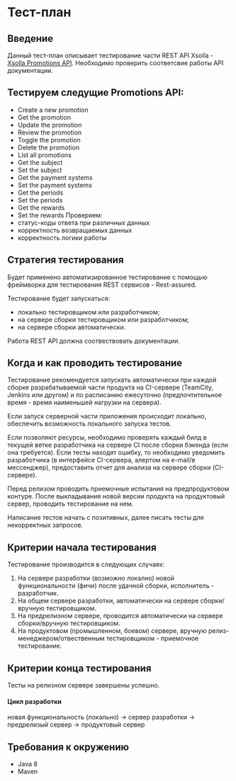 # Тест-план

## Введение

Данный тест-план описывает тестирование части REST API Xsolla -
[Xsolla Promotions API](http://developers.xsolla.com/api.html#promotions).
Необходимо проверить соответсвие работы API документации.

## Тестируем следущие Promotions API:
- Create a new promotion
- Get the promotion
- Update the promotion
- Review the promotion
- Toggle the promotion
- Delete the promotion
- List all promotions
- Get the subject
- Set the subject
- Get the payment systems
- Set the payment systems
- Get the periods
- Set the periods
- Get the rewards
- Set the rewards
Проверяем:
- статус-коды ответа при различных данных
- корректность возвращаемых данных
- корректность логики работы

## Стратегия тестирования

Будет применено автоматизированное тестирование с помощью фреймворка для
тестирования REST сервисов - Rest-assured.

Тестирование будет запускаться:
 - локально тестировщиком или разработчиком;
 - на сервере сборки тестировщиком или разработчиком;
 - на сервере сборки автоматически.

Работа REST API должна соотвествовать документации.

## Когда и как проводить тестирование

Тестирование рекомендуется запускать автоматически при каждой сборке
разрабатываемой части продукта на CI-сервере (TeamCity, Jenkins или
другом) и по расписанию ежесуточно (предпочтительное время - время
наименьшей нагрузки на сервера).

Если запуск серверной части приложения происходит локально, обеспечить
возможность локального запуска тестов.

Если позволяют ресурсы, необходимо проверять каждый билд в текущей ветке
разработчика на сервере CI после сборки бэкенда (если она требуется).
Если тесты находят ошибку, то необходимо уведомить разработчика
(в интерфейсе CI-сервера, алертом на e-mail/в мессенджер), предоставить
отчет для анализа на сервере сборки (CI-сервере).

Перед релизом проводить приемочные испытания на предпродуктовом контуре.
После выкладывания новой версии продукта на продуктовый сервер,
проводить тестирование на нем.

Написание тестов начать с позитивных, далее писать тесты для
некорректных запросов.

## Критерии начала тестирования

Тестирование производится в следующих случаях:

1. На сервере разработки (возможно локално) новой функциональности (фичи) после удачной сборки, исполнитель - разработчик.
2. На общем сервере разработки, автоматически на сервере сборки/вручную тестировщиком.
3. На предрелизном сервере, проводится автоматически на сервере сборки/вручную тестировщиком.
4. На продуктовом (промышленном, боевом) сервере, вручную релиз-менеджером/отвественным тестировщиком - приемочное тестирование.

## Критерии конца тестирования

Тесты на релизном сервере завершены успешно.

#### Цикл разработки

новая функциональность (локально) -> сервер разработки -> предрелизый сервер -> продуктовый сервер

## Требования к окружению
- Java 8
- Maven